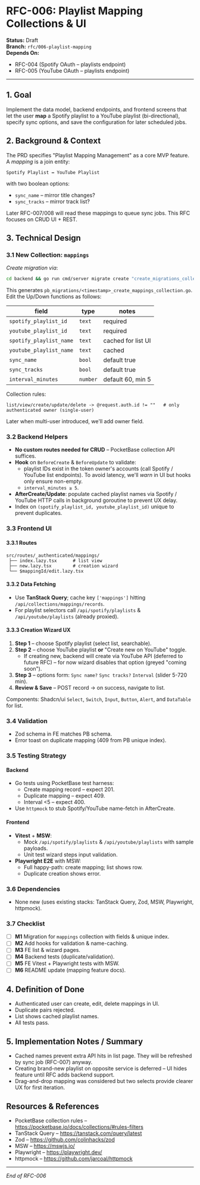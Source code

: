 # RFC-006: Playlist Mapping Collections & UI

**Status:** Draft  
**Branch:** `rfc/006-playlist-mapping`  
**Depends On:**
* RFC-004 (Spotify OAuth – playlists endpoint)
* RFC-005 (YouTube OAuth – playlists endpoint)

---

## 1. Goal

Implement the data model, backend endpoints, and frontend screens that let the user **map** a Spotify playlist to a YouTube playlist (bi-directional), specify sync options, and save the configuration for later scheduled jobs.

## 2. Background & Context

The PRD specifies "Playlist Mapping Management" as a core MVP feature.  A _mapping_ is a join entity:
```
Spotify Playlist ↔ YouTube Playlist
```
with two boolean options:
* `sync_name` – mirror title changes?
* `sync_tracks` – mirror track list?

Later RFC-007/008 will read these mappings to queue sync jobs.  This RFC focuses on CRUD UI + REST.

## 3. Technical Design

### 3.1 New Collection: `mappings`
*Create migration via*:
```bash
cd backend && go run cmd/server migrate create "create_migrations_collection"
```
This generates `pb_migrations/<timestamp>_create_mappings_collection.go`.  Edit the Up/Down functions as follows:

| field | type | notes |
|-------|------|-------|
| `spotify_playlist_id` | `text` | required |
| `youtube_playlist_id` | `text` | required |
| `spotify_playlist_name` | `text` | cached for list UI |
| `youtube_playlist_name` | `text` | cached |
| `sync_name` | `bool` | default true |
| `sync_tracks` | `bool` | default true |
| `interval_minutes` | `number` | default 60, min 5 |

Collection rules:
```
list/view/create/update/delete -> @request.auth.id != ""   # only authenticated owner (single-user)
```
Later when multi-user introduced, we'll add owner field.

### 3.2 Backend Helpers
* **No custom routes needed for CRUD** – PocketBase collection API suffices.
* **Hook** on `BeforeCreate` & `BeforeUpdate` to validate:
  * playlist IDs exist in the token owner's accounts (call Spotify / YouTube list endpoints).  To avoid latency, we'll _warn_ in UI but hooks only ensure non-empty.
  * `interval_minutes ≥ 5`.
* **AfterCreate/Update**: populate cached playlist names via Spotify / YouTube HTTP calls in background goroutine to prevent UX delay.
* Index on `(spotify_playlist_id, youtube_playlist_id)` unique to prevent duplicates.

### 3.3 Frontend UI

#### 3.3.1 Routes
```
src/routes/_authenticated/mappings/
 ├── index.lazy.tsx      # list view
 ├── new.lazy.tsx        # creation wizard
 └── $mappingId/edit.lazy.tsx
```

#### 3.3.2 Data Fetching
* Use **TanStack Query**; cache key `['mappings']` hitting `/api/collections/mappings/records`.
* For playlist selectors call `/api/spotify/playlists` & `/api/youtube/playlists` (already proxied).

#### 3.3.3 Creation Wizard UX
1. **Step 1** – choose Spotify playlist (select list, searchable).
2. **Step 2** – choose YouTube playlist **or** "Create new on YouTube" toggle.
   * If creating new, backend will create via YouTube API (deferred to future RFC) – for now wizard disables that option (greyed "coming soon").
3. **Step 3** – options form: `Sync name?` `Sync tracks?` `Interval` (slider 5-720 min).
4. **Review & Save** – POST record → on success, navigate to list.

Components: Shadcn/ui `Select`, `Switch`, `Input`, `Button`, `Alert`, and `DataTable` for list.

### 3.4 Validation
* Zod schema in FE matches PB schema.
* Error toast on duplicate mapping (409 from PB unique index).

### 3.5 Testing Strategy

#### Backend
* Go tests using PocketBase test harness:
  * Create mapping record – expect 201.
  * Duplicate mapping – expect 409.
  * Interval <5 – expect 400.
* Use `httpmock` to stub Spotify/YouTube name-fetch in AfterCreate.

#### Frontend
* **Vitest** + **MSW**:
  * Mock `/api/spotify/playlists` & `/api/youtube/playlists` with sample payloads.
  * Unit test wizard steps input validation.
* **Playwright E2E** with MSW:
  * Full happy-path: create mapping; list shows row.
  * Duplicate creation shows error.

### 3.6 Dependencies
* None new (uses existing stacks: TanStack Query, Zod, MSW, Playwright, httpmock).

### 3.7 Checklist
- [ ] **M1** Migration for `mappings` collection with fields & unique index.
- [ ] **M2** Add hooks for validation & name-caching.
- [ ] **M3** FE list & wizard pages.
- [ ] **M4** Backend tests (duplicate/validation).
- [ ] **M5** FE Vitest + Playwright tests with MSW.
- [ ] **M6** README update (mapping feature docs).

## 4. Definition of Done
* Authenticated user can create, edit, delete mappings in UI.
* Duplicate pairs rejected.
* List shows cached playlist names.
* All tests pass.

## 5. Implementation Notes / Summary
* Cached names prevent extra API hits in list page. They will be refreshed by sync job (RFC-007) anyway.
* Creating brand-new playlist on opposite service is deferred – UI hides feature until RFC adds backend support.
* Drag-and-drop mapping was considered but two selects provide clearer UX for first iteration.

## Resources & References
* PocketBase collection rules – https://pocketbase.io/docs/collections/#rules-filters
* TanStack Query – https://tanstack.com/query/latest
* Zod – https://github.com/colinhacks/zod
* MSW – https://mswjs.io/
* Playwright – https://playwright.dev/
* httpmock – https://github.com/jarcoal/httpmock

---

*End of RFC-006* 
